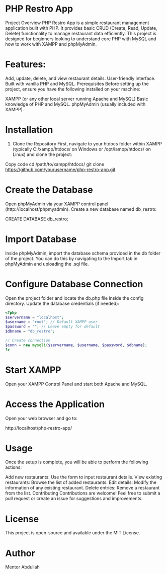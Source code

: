 # PHP Restro App
Project Overview
PHP Restro App is a simple restaurant management application built with PHP. It provides basic CRUD (Create, Read, Update, Delete) functionality to manage restaurant data efficiently. This project is designed for beginners looking to understand core PHP with MySQL and how to work with XAMPP and phpMyAdmin.

# Features:
Add, update, delete, and view restaurant details.
User-friendly interface.
Built with vanilla PHP and MySQL.
Prerequisites
Before setting up the project, ensure you have the following installed on your machine:

XAMPP (or any other local server running Apache and MySQL)
Basic knowledge of PHP and MySQL.
phpMyAdmin (usually included with XAMPP).
# Installation
1. Clone the Repository
First, navigate to your htdocs folder within XAMPP (typically C:/xampp/htdocs/ on Windows or /opt/lampp/htdocs/ on Linux) and clone the project:

Copy code
cd /path/to/xampp/htdocs/
git clone https://github.com/yourusername/php-restro-app.git


# Create the Database
Open phpMyAdmin via your XAMPP control panel (http://localhost/phpmyadmin).
Create a new database named db_restro:

CREATE DATABASE db_restro;


# Import Database
Inside phpMyAdmin, import the database schema provided in the db folder of the project.
You can do this by navigating to the Import tab in phpMyAdmin and uploading the .sql file.


# Configure Database Connection
Open the project folder and locate the db.php file inside the config directory.
Update the database credentials (if needed):


```php
<?php
$servername = "localhost";
$username = "root"; // Default XAMPP user
$password = ""; // Leave empty for default
$dbname = "db_restro";

// Create connection
$conn = new mysqli($servername, $username, $password, $dbname);
?>
```

# Start XAMPP
Open your XAMPP Control Panel and start both Apache and MySQL.
# Access the Application

Open your web browser and go to:

http://localhost/php-restro-app/



# Usage
Once the setup is complete, you will be able to perform the following actions:

Add new restaurants: Use the form to input restaurant details.
View existing restaurants: Browse the list of added restaurants.
Edit details: Modify the information of any existing restaurant.
Delete entries: Remove a restaurant from the list.
Contributing
Contributions are welcome! Feel free to submit a pull request or create an issue for suggestions and improvements.

# License
This project is open-source and available under the MIT License.

# Author
Mentor Abdullah